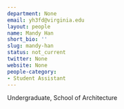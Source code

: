 ```yaml
---
department: None
email: yh3fd@virginia.edu
layout: people
name: Mandy Han
short_bio: ''
slug: mandy-han
status: not_current
twitter: None
website: None
people-category:
- Student Assistant
---
```


Undergraduate, School of Architecture
